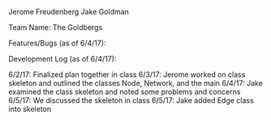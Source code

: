Jerome Freudenberg
Jake Goldman

Team Name: The Goldbergs

Features/Bugs (as of 6/4/17):




Development Log (as of 6/4/17):

6/2/17: Finalized plan together in class
6/3/17: Jerome worked on class skeleton and outlined the classes Node, Network, and the main
6/4/17: Jake examined the class skeleton and noted some problems and concerns
6/5/17: We discussed the skeleton in class
6/5/17: Jake added Edge class into skeleton